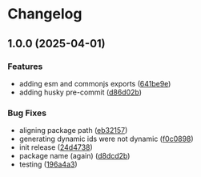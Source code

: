 # Changelog

## 1.0.0 (2025-04-01)


### Features

* adding esm and commonjs exports ([641be9e](https://github.com/go-mondo/identity-node-sdk/commit/641be9e2c76ca6d5e083a7a7db7762d188df4958))
* adding husky pre-commit ([d86d02b](https://github.com/go-mondo/identity-node-sdk/commit/d86d02b4aac607243e30a070c3dcde2a5b7251f7))


### Bug Fixes

* aligning package path ([eb32157](https://github.com/go-mondo/identity-node-sdk/commit/eb321573270dcccb91c386138743fb7b0ebdeefa))
* generating dynamic ids were not dynamic ([f0c0898](https://github.com/go-mondo/identity-node-sdk/commit/f0c089860f3cb332c602cb7da8253827f6455210))
* init release ([24d4738](https://github.com/go-mondo/identity-node-sdk/commit/24d47380f47da82abd46fcb443a7561dc0505747))
* package name (again) ([d8dcd2b](https://github.com/go-mondo/identity-node-sdk/commit/d8dcd2b7865c1a57be8a2bae2c5c6a2679778a1c))
* testing ([196a4a3](https://github.com/go-mondo/identity-node-sdk/commit/196a4a37b361252a9912634154da633858e9fdba))
